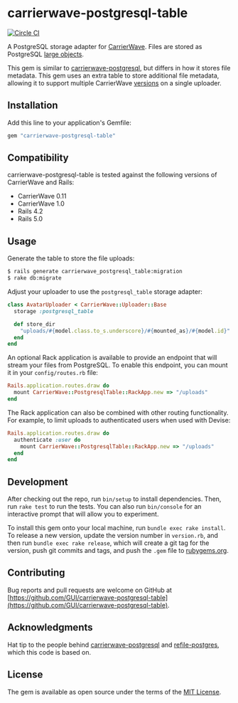 # carrierwave-postgresql-table

[![Circle CI](https://circleci.com/gh/GUI/carrierwave-postgresql-table.svg?style=svg)](https://circleci.com/gh/GUI/carrierwave-postgresql-table)

A PostgreSQL storage adapter for [CarrierWave](https://github.com/carrierwaveuploader/carrierwave). Files are stored as PostgreSQL [large objects](https://www.postgresql.org/docs/current/static/largeobjects.html).

This gem is similar to [carrierwave-postgresql](https://github.com/diogob/carrierwave-postgresql), but differs in how it stores file metadata. This gem uses an extra table to store additional file metadata, allowing it to support multiple CarrierWave [versions](https://github.com/carrierwaveuploader/carrierwave#adding-versions) on a single uploader.

## Installation

Add this line to your application's Gemfile:

```ruby
gem "carrierwave-postgresql-table"
```

## Compatibility

carrierwave-postgresql-table is tested against the following versions of CarrierWave and Rails:

- CarrierWave 0.11
- CarrierWave 1.0
- Rails 4.2
- Rails 5.0

## Usage

Generate the table to store the file uploads:

```sh
$ rails generate carrierwave_postgresql_table:migration
$ rake db:migrate
```

Adjust your uploader to use the `postgresql_table` storage adapter:

```ruby
class AvatarUploader < CarrierWave::Uploader::Base
  storage :postgresql_table

  def store_dir
    "uploads/#{model.class.to_s.underscore}/#{mounted_as}/#{model.id}"
  end
end
```

An optional Rack application is available to provide an endpoint that will stream your files from PostgreSQL. To enable this endpoint, you can mount it in your `config/routes.rb` file:

```ruby
Rails.application.routes.draw do
  mount CarrierWave::PostgresqlTable::RackApp.new => "/uploads"
end
```

The Rack application can also be combined with other routing functionality. For example, to limit uploads to authenticated users when used with Devise:

```ruby
Rails.application.routes.draw do
  authenticate :user do
    mount CarrierWave::PostgresqlTable::RackApp.new => "/uploads"
  end
end
```

## Development

After checking out the repo, run `bin/setup` to install dependencies. Then, run `rake test` to run the tests. You can also run `bin/console` for an interactive prompt that will allow you to experiment.

To install this gem onto your local machine, run `bundle exec rake install`. To release a new version, update the version number in `version.rb`, and then run `bundle exec rake release`, which will create a git tag for the version, push git commits and tags, and push the `.gem` file to [rubygems.org](https://rubygems.org).

## Contributing

Bug reports and pull requests are welcome on GitHub at [https://github.com/GUI/carrierwave-postgresql-table](https://github.com/GUI/carrierwave-postgresql-table).

## Acknowledgments

Hat tip to the people behind [carrierwave-postgresql](https://github.com/diogob/carrierwave-postgresql) and [refile-postgres](https://github.com/krists/refile-postgres), which this code is based on.

## License

The gem is available as open source under the terms of the [MIT License](http://opensource.org/licenses/MIT).
